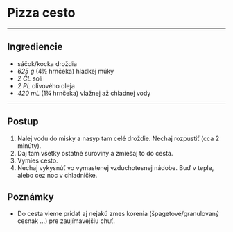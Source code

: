 # Pizza cesto

---

## Ingrediencie
- sáčok/kocka droždia
- *625 g* (4½ hrnčeka) hladkej múky
- *2 ČL* soli
- *2 PL* olivového oleja
- *420 mL* (1¾ hrnčeka) vlažnej až chladnej vody

---

## Postup
1. Nalej vodu do misky a nasyp tam celé droždie. Nechaj rozpustiť (cca 2 minúty).
2. Daj tam všetky ostatné suroviny a zmiešaj to do cesta.
3. Vymies cesto.
4. Nechaj vykysnúť vo vymastenej vzduchotesnej nádobe. Buď v teple, alebo cez noc v chladničke.

## Poznámky
- Do cesta vieme pridať aj nejakú zmes korenia (špagetové/granulovaný cesnak ...) pre zaujímavejšiu chuť.
